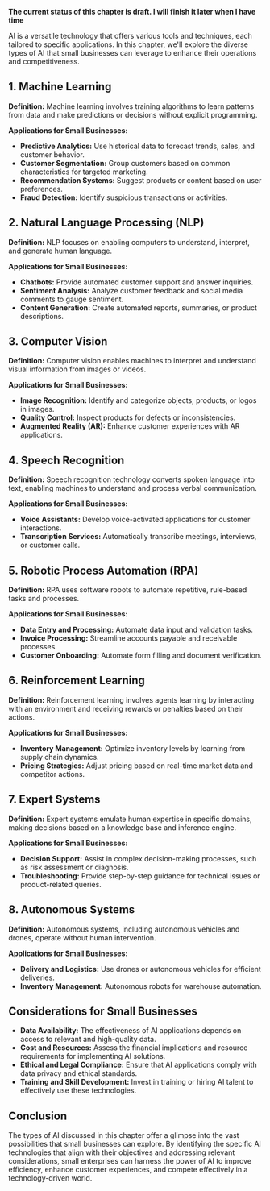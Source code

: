 **The current status of this chapter is draft. I will finish it later when I have time**

AI is a versatile technology that offers various tools and techniques, each tailored to specific applications. In this chapter, we'll explore the diverse types of AI that small businesses can leverage to enhance their operations and competitiveness.

**1. Machine Learning**
-----------------------

**Definition:** Machine learning involves training algorithms to learn patterns from data and make predictions or decisions without explicit programming.

**Applications for Small Businesses:**

* **Predictive Analytics:** Use historical data to forecast trends, sales, and customer behavior.
* **Customer Segmentation:** Group customers based on common characteristics for targeted marketing.
* **Recommendation Systems:** Suggest products or content based on user preferences.
* **Fraud Detection:** Identify suspicious transactions or activities.

**2. Natural Language Processing (NLP)**
----------------------------------------

**Definition:** NLP focuses on enabling computers to understand, interpret, and generate human language.

**Applications for Small Businesses:**

* **Chatbots:** Provide automated customer support and answer inquiries.
* **Sentiment Analysis:** Analyze customer feedback and social media comments to gauge sentiment.
* **Content Generation:** Create automated reports, summaries, or product descriptions.

**3. Computer Vision**
----------------------

**Definition:** Computer vision enables machines to interpret and understand visual information from images or videos.

**Applications for Small Businesses:**

* **Image Recognition:** Identify and categorize objects, products, or logos in images.
* **Quality Control:** Inspect products for defects or inconsistencies.
* **Augmented Reality (AR):** Enhance customer experiences with AR applications.

**4. Speech Recognition**
-------------------------

**Definition:** Speech recognition technology converts spoken language into text, enabling machines to understand and process verbal communication.

**Applications for Small Businesses:**

* **Voice Assistants:** Develop voice-activated applications for customer interactions.
* **Transcription Services:** Automatically transcribe meetings, interviews, or customer calls.

**5. Robotic Process Automation (RPA)**
---------------------------------------

**Definition:** RPA uses software robots to automate repetitive, rule-based tasks and processes.

**Applications for Small Businesses:**

* **Data Entry and Processing:** Automate data input and validation tasks.
* **Invoice Processing:** Streamline accounts payable and receivable processes.
* **Customer Onboarding:** Automate form filling and document verification.

**6. Reinforcement Learning**
-----------------------------

**Definition:** Reinforcement learning involves agents learning by interacting with an environment and receiving rewards or penalties based on their actions.

**Applications for Small Businesses:**

* **Inventory Management:** Optimize inventory levels by learning from supply chain dynamics.
* **Pricing Strategies:** Adjust pricing based on real-time market data and competitor actions.

**7. Expert Systems**
---------------------

**Definition:** Expert systems emulate human expertise in specific domains, making decisions based on a knowledge base and inference engine.

**Applications for Small Businesses:**

* **Decision Support:** Assist in complex decision-making processes, such as risk assessment or diagnosis.
* **Troubleshooting:** Provide step-by-step guidance for technical issues or product-related queries.

**8. Autonomous Systems**
-------------------------

**Definition:** Autonomous systems, including autonomous vehicles and drones, operate without human intervention.

**Applications for Small Businesses:**

* **Delivery and Logistics:** Use drones or autonomous vehicles for efficient deliveries.
* **Inventory Management:** Autonomous robots for warehouse automation.

**Considerations for Small Businesses**
---------------------------------------

* **Data Availability:** The effectiveness of AI applications depends on access to relevant and high-quality data.
* **Cost and Resources:** Assess the financial implications and resource requirements for implementing AI solutions.
* **Ethical and Legal Compliance:** Ensure that AI applications comply with data privacy and ethical standards.
* **Training and Skill Development:** Invest in training or hiring AI talent to effectively use these technologies.

**Conclusion**
--------------

The types of AI discussed in this chapter offer a glimpse into the vast possibilities that small businesses can explore. By identifying the specific AI technologies that align with their objectives and addressing relevant considerations, small enterprises can harness the power of AI to improve efficiency, enhance customer experiences, and compete effectively in a technology-driven world.
